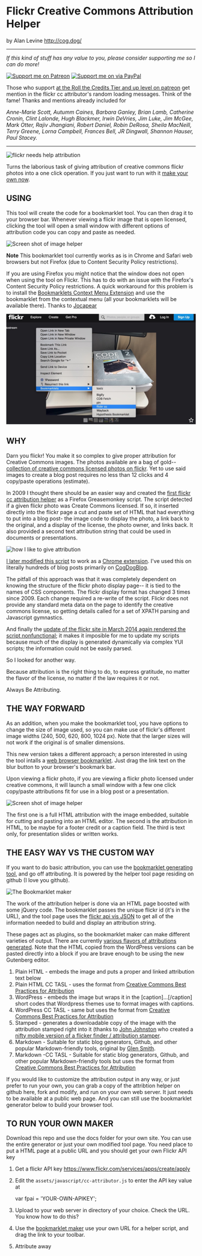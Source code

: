 # Flickr Creative Commons Attribution Helper

by Alan Levine http://cog.dog/


-----
*If this kind of stuff has any value to you, please consider supporting me so I can do more!*

[![Support me on Patreon](http://cogdog.github.io/images/badge-patreon.png)](https://patreon.com/cogdog) [![Support me on via PayPal](http://cogdog.github.io/images/badge-paypal.png)](https://paypal.me/cogdog)

Those who support [at the Roll the Credits Tier and up level on patreon](https://patreon.com/cogdog) get mention in the flickr cc attributor's random loading messages. Think of the fame! Thanks and mentions already included for

*Anne-Marie Scott, Autumm Caines, Barbara Ganley, Brian Lamb, Catherine Cronin, Clint Lalonde, Hugh Blackmer, Irwin DeVries, Jim Luke, Jim McGee, Mark Otter, Rajiv Jhangiani, Robert Daniel, Robin DeRosa, Sheila MacNeill, Terry Greene, Lorna Campbell, Frances Bell, JR Dingwall, Shannon Hauser, Paul Stacey.*

----- 


![flickr needs help attribution](docs/images/flickr-cc-logo.jpg "cc logo")

Turns the laborious task of giving attribution of creative commons flickr photos into a one click operation. If you just want to run with it [make your own now](http://cogdog.github.io/flickr-cc-helper/).


## USING

This tool will create the code for a bookmarklet tool. You can then drag it to your browser bar. Whenever viewing a flickr image that is open licensed, clicking the tool will open a small window with different options of attribution code you can copy and paste as needed.

![Screen shot of image helper](docs/images/flickr-cc-helper-in-action.jpg "Example")

**Note** This bookmarklet tool currently works as is in Chrome and Safari web browsers but not Firefox (due to Content Security Policy restrictions).

If you are using Firefox you might notice that the window does not open when using the tool on Flickr. This has to do with an issue with the Firefox's Content Security Policy restrictions. A quick workaround for this problem is to install the [Bookmarklets Context Menu Extension](https://addons.mozilla.org/en-US/firefox/addon/bookmarklets-context-menu/) and use the bookmarklet from the contextual menu (all your bookmarklets will be available there). Thanks to [Jocapear](https://github.com/Jocapear)

![using in firefox from contextual menu](docs/images/firefox-helper.jpg "using in firefox from contextual menu")

## WHY

Darn you flickr! You make it so complex to give proper attribution for Creative Commons images. The photos available are a bag of gold-- [collection of creative commons licensed photos on flickr](http://flickr.com/creativecommon). Yet to use said images to create a blog post requires no less than 12 clicks and 4 copy/paste operations (estimate).

In 2009 I thought there should be an easier way and created the [first flickr cc attribution helper](http://userscripts.org/scripts/show/49395) as a Firefox Greasemonkey script.  The script detected if a given flickr photo was Create Commons licensed. If so, it inserted directly into the flickr page a cut and paste set of HTML that had everything to put into a blog post- the image code to display the photo, a link back to the original, and a display of the license, the photo owner, and links back.  It also provided a second text attribution string that could be used in documents or presentations.

![how I like to give attribution](docs/images/cc-attribution-example.jpg "cc logo")

[I later modified this script](http://cogdogblog.com/flickr-cc-helper/) to work as a [Chrome extension](https://chrome.google.com/webstore/detail/flickr-cc-attribution-hel/gcnphdhkhoepofbahkgfifigellgklbp). I've used this on literally hundreds of blog posts primarily on [CogDogBlog](http://cogdogblog.com/).

The pitfall of this approach was that it was completely dependent on knowing the structure of the flickr photo display page-- it is tied to the names of CSS  components. The flickr display format has changed 3 times since 2009.  Each change required a re-write of the script. Flickr does not provide any standard meta data on the page to identify the creative commons license, so getting details called for a set of XPATH parsing and Javascript gymnastics.
			
And finally the [update of the flickr site in March 2014 again rendered the script nonfunctional](http://cogdogblog.com/2014/03/26/new-flickr-trashes-creative-commons-attribution-helper/); it makes it imposible for me to update my scripts because much of the display is generated dynamically via complex YUI scripts; the information could not be easily parsed.

So I looked for another way.

Because attribution is the right thing to do, to express gratitude, no matter the flavor of the license, no matter if the law requires it or not.

Always Be Attributing.
	
## THE WAY FORWARD

As an addition, when you make the bookmarklet tool, you have options to change the size of image used, so you can make use of flickr's different image widths (240, 500, 620, 800, 1024 px). Note that the larger sizes will not work if the original is of smaller dimensions.

This new version takes a different approach; a person interested  in using the tool intalls a [web browser bookmarklet](http://en.wikipedia.org/wiki/Bookmarklet). Just drag the link text on the blur button to your browser's bookmark bar.

Upon viewing a flickr photo, if you are viewing a flickr photo licensed under creative commons, it will launch a small window with a few one click copy/paste attributions fit for use in a blog post or a presentation.

![Screen shot of image helper](docs/images/flickr-cc-helper-in-action.jpg "Example")

The first one is a full HTML attribution with the image embedded, suitable for cutting and pasting into an HTML editor. The second is the attribution in HTML, to be maybe for a footer credit or a caption field. The third is text only, for presentation slides or written works.

THE EASY WAY VS THE CUSTOM WAY
-----

If you want to do basic attribution, you can use the [bookmarklet generating tool](http://cogdog.github.io/flickr-cc-helper/), and go off attributing.  It is powered by the helper tool page residing on github (I love you github).

![The Bookmarklet maker](docs/images/cc-helper-maker.jpg "The Maker")

The work of the attribution helper is done via an HTML page boosted with some jQuery code. The bookmarklet passes the unique flickr id (it's in the URL), and the tool page uses the [flickr api vis JSON](https://www.flickr.com/services/api/response.json.html) to get all of the information needed to build and display an attribution string.

These pages act as plugins, so the bookmarklet maker can make different varieties of output. There are currently [various flavors of attributions generated](http://cogdog.github.io/flickr-cc-helper/flavors.html). Note that the HTML copied from the WordPress versions can be pasted directly into a block if you are brave enough to be using the new Gutenberg editor.

1. Plain HTML - embeds the image and puts a proper and linked attribution text below
2. Plain HTML CC TASL - uses the format from [Creative Commons Best Practices for Attribution](https://wiki.creativecommons.org/wiki/Best_practices_for_attribution)
3. WordPress - embeds the image but wraps it in the [caption]...[/caption] short codes that Wordpress themes use to format images with captions.
4. WordPress CC TASL - same but uses the format from [Creative Commons Best Practices for Attribution](https://wiki.creativecommons.org/wiki/Best_practices_for_attribution)
5. Stamped - generates a downloadable copy of the image with the attribution stamped right into it (thanks to [John Johnston](http://johnjohnston.info) who created a [nifty mobile version of a flicker finder / attribution stamper](http://johnjohnston.info/flickrcctouch/).
6. Markdown - Suitable for static blog generators, Github, and other popular Markdown-friendly tools, original by [Glen Smith](http://blogs.bytecode.com.au/glen).
7. Markdown -CC TASL - Suitable for static blog generators, Github, and other popular Markdown-friendly tools  but uses the format from [Creative Commons Best Practices for Attribution](https://wiki.creativecommons.org/wiki/Best_practices_for_attribution)
			
If you would like to customize the attribution output in any way, or just prefer to run your own,  you can grab a copy of the attribtion helper on github here, fork and modify, and run on your own web server. It just needs to be available at a public web page. And you can still use the bookmarklet generator below to build your browser tool.

## TO RUN YOUR OWN MAKER

Download this repo and use the docs folder for your own site. You can use the entire generator or just your own modified tool page. You need place to put a HTML page at a public URL and you should get your own Flickr API key 

1. Get a flickr API key https://www.flickr.com/services/apps/create/apply
2. Edit the `assets/javascript/cc-attributor.js` to enter the API key value at

	var fpai = 'YOUR-OWN-APIKEY';

3. Upload to your web server in directory of your choice.  Check the URL. You know how to do this?
4. Use the [bookmarklet maker](http://cogdog.github.io/flickr-cc-helper/) use your own URL for a helper script, and drag the link to your toolbar.
5. Attribute away


